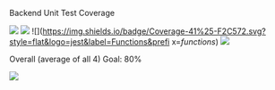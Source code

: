 Backend Unit Test Coverage

![](https://img.shields.io/badge/Coverage-53%25-F2E96B.svg?style=flat&logo=jest&label=Statements&prefix=$statements$) ![](https://img.shields.io/badge/Coverage-20%25-F2C572.svg?style=flat&logo=jest&label=Branches&prefix=$branches$) ![](https://img.shields.io/badge/Coverage-41%25-F2C572.svg?style=flat&logo=jest&label=Functions&prefi x=$functions$) ![](https://img.shields.io/badge/Coverage-52%25-F2E96B.svg?style=flat&logo=jest&label=Lines&prefix=$lines$)

Overall (average of all 4) Goal: 80%

![](https://img.shields.io/badge/Coverage-42%25-F2C572.svg?style=flat&logo=jest&label=Overall&prefix=$coverage$)
